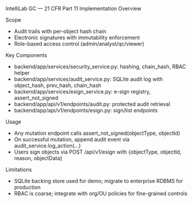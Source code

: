 IntelliLab GC — 21 CFR Part 11 Implementation Overview

Scope
- Audit trails with per-object hash chain
- Electronic signatures with immutability enforcement
- Role-based access control (admin/analyst/qc/viewer)

Key Components
- backend/app/services/security_service.py: hashing, chain_hash, RBAC helper
- backend/app/services/audit_service.py: SQLite audit log with object_hash, prev_hash, chain_hash
- backend/app/services/esign_service.py: e-sign registry, assert_not_signed
- backend/app/api/v1/endpoints/audit.py: protected audit retrieval
- backend/app/api/v1/endpoints/esign.py: sign/list endpoints

Usage
- Any mutation endpoint calls assert_not_signed(objectType, objectId)
- On successful mutation, append audit event via audit_service.log_action(...)
- Users sign objects via POST /api/v1/esign with {objectType, objectId, reason, objectData}

Limitations
- SQLite backing store used for demo; migrate to enterprise RDBMS for production
- RBAC is coarse; integrate with org/OU policies for fine-grained controls


